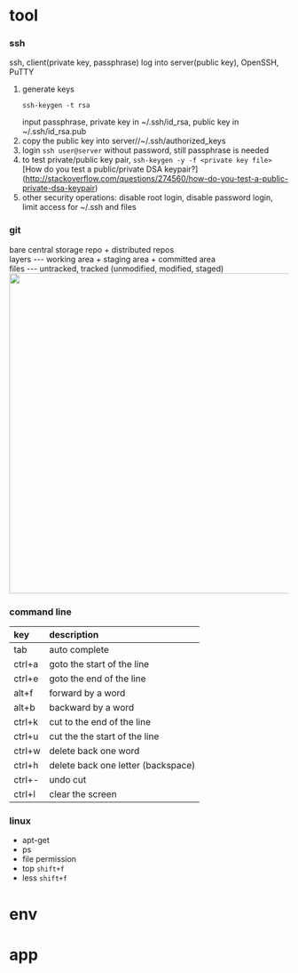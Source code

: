 # tool
### ssh
ssh, client(private key, passphrase) log into server(public key), OpenSSH, PuTTY  

1.  generate keys
    ```
    ssh-keygen -t rsa
    ```  
    input passphrase, private key in ~/.ssh/id_rsa, public key in ~/.ssh/id_rsa.pub
2.  copy the public key into server//~/.ssh/authorized_keys
3.  login `ssh user@server` without password, still passphrase is needed
4.  to test private/public key pair, `ssh-keygen -y -f <private key file>`  
    [How do you test a public/private DSA keypair?]
    (http://stackoverflow.com/questions/274560/how-do-you-test-a-public-private-dsa-keypair)
5.  other security operations: disable root login, disable password login, limit access for ~/.ssh and files

### git
bare central storage repo + distributed repos  
layers --- working area + staging area + committed area  
files --- untracked, tracked (unmodified, modified, staged)  
<img src="https://git-scm.com/book/en/v2/book/02-git-basics/images/lifecycle.png" width="576"/>

### command line
key | description
:--- | :---
tab | auto complete
ctrl+a | goto the start of the line
ctrl+e | goto the end of the line
alt+f | forward by a word
alt+b | backward by a word
ctrl+k | cut to the end of the line
ctrl+u | cut the the start of the line
ctrl+w | delete back one word
ctrl+h | delete back one letter (backspace)
ctrl+- | undo cut
ctrl+l | clear the screen

### linux
* apt-get
* ps
* file permission
* top `shift+f`
* less `shift+f`

# env

# app
